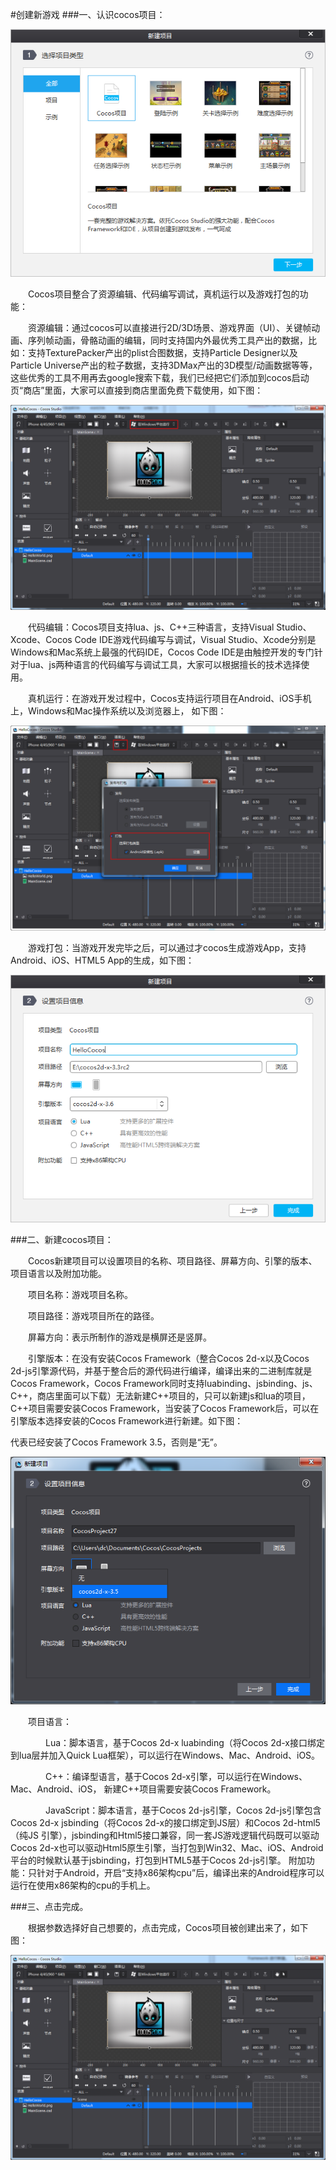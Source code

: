 #创建新游戏
###一、认识cocos项目：

![image](res/image0001.png)

&emsp;&emsp;Cocos项目整合了资源编辑、代码编写调试，真机运行以及游戏打包的功能：

&emsp;&emsp;资源编辑：通过cocos可以直接进行2D/3D场景、游戏界面（UI）、关键帧动画、序列帧动画，骨骼动画的编辑，同时支持国内外最优秀工具产出的数据，比如：支持TexturePacker产出的plist合图数据，支持Particle Designer以及Particle Universe产出的粒子数据，支持3DMax产出的3D模型/动画数据等等，这些优秀的工具不用再去google搜索下载，我们已经把它们添加到cocos启动页“商店”里面，大家可以直接到商店里面免费下载使用，如下图：

![image](res/image0003.png)

&emsp;&emsp;代码编辑：Cocos项目支持lua、js、C++三种语言，支持Visual Studio、Xcode、Cocos Code IDE游戏代码编写与调试，Visual Studio、Xcode分别是Windows和Mac系统上最强的代码IDE，Cocos Code IDE是由触控开发的专门针对于lua、js两种语言的代码编写与调试工具，大家可以根据擅长的技术选择使用。

&emsp;&emsp;真机运行：在游戏开发过程中，Cocos支持运行项目在Android、iOS手机上，Windows和Mac操作系统以及浏览器上， 如下图：

![image](res/image0004.png)

&emsp;&emsp;游戏打包：当游戏开发完毕之后，可以通过才cocos生成游戏App，支持Android、iOS、HTML5 App的生成，如下图：
 
![image](res/image0005.png)

###二、新建cocos项目：
 
&emsp;&emsp;Cocos新建项目可以设置项目的名称、项目路径、屏幕方向、引擎的版本、项目语言以及附加功能。

&emsp;&emsp;项目名称：游戏项目名称。

&emsp;&emsp;项目路径：游戏项目所在的路径。

&emsp;&emsp;屏幕方向：表示所制作的游戏是横屏还是竖屏。

&emsp;&emsp;引擎版本：在没有安装Cocos Framework（整合Cocos 2d-x以及Cocos 2d-js引擎源代码，并基于整合后的源代码进行编译，编译出来的二进制库就是Cocos Framework，Cocos Framework同时支持luabinding、jsbinding、js、C++，商店里面可以下载）无法新建C++项目的，只可以新建js和lua的项目，C++项目需要安装Cocos Framework，当安装了Cocos Framework后，可以在引擎版本选择安装的Cocos Framework进行新建。如下图：

代表已经安装了Cocos Framework 3.5，否则是“无”。

![image](res/image0006.png)
 
&emsp;&emsp;项目语言：

&emsp;&emsp;&emsp;&emsp;Lua：脚本语言，基于Cocos 2d-x luabinding（将Cocos 2d-x接口绑定到lua层并加入Quick Lua框架），可以运行在Windows、Mac、Android、iOS。

&emsp;&emsp;&emsp;&emsp;C++：编译型语言，基于Cocos 2d-x引擎，可以运行在Windows、Mac、Android、iOS， 新建C++项目需要安装Cocos Framework。

&emsp;&emsp;&emsp;&emsp;JavaScript：脚本语言，基于Cocos 2d-js引擎，Cocos 2d-js引擎包含Cocos 2d-x jsbinding（将Cocos 2d-x的接口绑定到JS层）和Cocos 2d-html5（纯JS 引擎），jsbinding和Html5接口兼容，同一套JS游戏逻辑代码既可以驱动Cocos 2d-x也可以驱动Html5原生引擎，当打包到Win32、Mac、iOS、Android平台的时候默认基于jsbinding，打包到HTML5基于Cocos 2d-js引擎。
附加功能：只针对于Android，开启“支持x86架构cpu”后，编译出来的Android程序可以运行在使用x86架构的cpu的手机上。

###三、点击完成。

&emsp;&emsp;根据参数选择好自己想要的，点击完成，Cocos项目被创建出来了，如下图：

![image](res/image0007.png)

